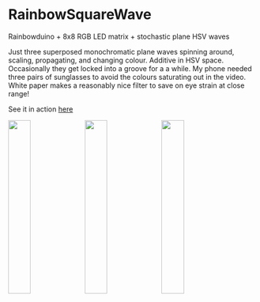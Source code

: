 # RainbowSquareWave
Rainbowduino + 8x8 RGB LED matrix + stochastic plane HSV waves

Just three superposed monochromatic plane waves spinning around, scaling, propagating, and changing colour. Additive in HSV space. Occasionally they get locked into a groove for a a while. My phone needed three pairs of sunglasses to avoid the colours saturating out in the video. White paper makes a reasonably nice filter to save on eye strain at close range!

See it in action <a href=https://youtu.be/Qv-7BX784L8>here</a> 

<img src="https://user-images.githubusercontent.com/25584653/111889980-249d5300-89dd-11eb-9b7b-79e100cd1d43.jpg" width=30% height=30%>
<img src="https://user-images.githubusercontent.com/25584653/111889981-28c97080-89dd-11eb-91cc-52d93ee11b1c.jpg" width=30% height=30%>
<img src="https://user-images.githubusercontent.com/25584653/111889982-2a933400-89dd-11eb-8ffc-7df3332a1b54.jpg" width=30% height=30%>

